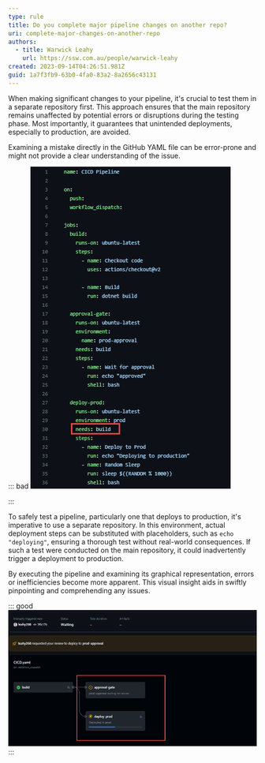 ```yaml
---
type: rule
title: Do you complete major pipeline changes on another repo?
uri: complete-major-changes-on-another-repo
authors:
  - title: Warwick Leahy
    url: https://ssw.com.au/people/warwick-leahy
created: 2023-09-14T04:26:51.981Z
guid: 1a7f3fb9-63b0-4fa0-83a2-8a2656c43131
---
```

When making significant changes to your pipeline, it's crucial to test them in a separate repository first. This approach ensures that the main repository remains unaffected by potential errors or disruptions during the testing phase. Most importantly, it guarantees that unintended deployments, especially to production, are avoided.

<!--endintro-->

Examining a mistake directly in the GitHub YAML file can be error-prone and might not provide a clear understanding of the issue.

::: bad
![Figure: This should read needs: approval-gate](/rules/complete-major-changes-on-another-repo/2023-09-14_14-05-04.png)

:::

To safely test a pipeline, particularly one that deploys to production, it's imperative to use a separate repository. In this environment, actual deployment steps can be substituted with placeholders, such as `echo "deploying"`, ensuring a thorough test without real-world consequences. If such a test were conducted on the main repository, it could inadvertently trigger a deployment to production.

By executing the pipeline and examining its graphical representation, errors or inefficiencies become more apparent. This visual insight aids in swiftly pinpointing and comprehending any issues.

::: good
![Figure: Pipeline Graph shows the issue instantly - Prod deployment and approval-gate in the wrong order](/rules/complete-major-changes-on-another-repo/2023-09-14_14-11-09.png)
:::
